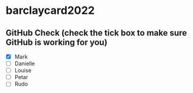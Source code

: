 # barclaycard2022
## GitHub Check (check the tick box to make sure GitHub is working for you)
- [x] Mark
- [ ] Danielle
- [ ] Louise
- [ ] Petar
- [ ] Rudo
